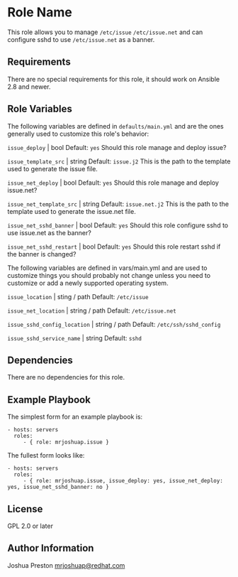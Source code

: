 Role Name
=========

This role allows you to manage `/etc/issue` `/etc/issue.net` and can configure sshd to use
`/etc/issue.net` as a banner.

Requirements
------------

There are no special requirements for this role, it should work on Ansible 2.8 and newer.

Role Variables
--------------

The following variables are defined in `defaults/main.yml` and are the ones generally used to customize
this role's behavior:

`issue_deploy` | bool
Default: `yes`
Should this role manage and deploy issue?

`issue_template_src` | string
Default: `issue.j2`
This is the path to the template used to generate the issue file.

`issue_net_deploy` | bool
Default: `yes`
Should this role manage and deploy issue.net?

`issue_net_template_src` | string
Default: `issue.net.j2`
This is the path to the template used to generate the issue.net file.

`issue_net_sshd_banner` | bool
Default: `yes`
Should this role configure sshd to use issue.net as the banner?

`issue_net_sshd_restart` | bool
Default: `yes`
Should this role restart sshd if the banner is changed?

The following variables are defined in vars/main.yml and are used to customize things you should probably not change unless you need to customize or add a newly supported operating system.

`issue_location` | sting / path
Default: `/etc/issue`

`issue_net_location` | string / path
Default: `/etc/issue.net`

`issue_sshd_config_location` | string / path
Default: `/etc/ssh/sshd_config`

`issue_sshd_service_name` | string
Default: `sshd`

Dependencies
------------

There are no dependencies for this role.

Example Playbook
----------------

The simplest form for an example playbook is:

    - hosts: servers
      roles:
         - { role: mrjoshuap.issue }

The fullest form looks like:

    - hosts: servers
      roles:
         - { role: mrjoshuap.issue, issue_deploy: yes, issue_net_deploy: yes, issue_net_sshd_banner: no }

License
-------

GPL 2.0 or later

Author Information
------------------

Joshua Preston
mrjoshuap@redhat.com
